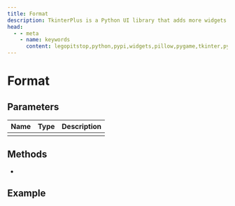 ```yaml
---
title: Format
description: TkinterPlus is a Python UI library that adds more widgets to Tkinter
head:
  - - meta
    - name: keywords
      content: legopitstop,python,pypi,widgets,pillow,pygame,tkinter,pythonpackage
---
```


# Format

## Parameters

| Name | Type | Description |
| ---- | ---- | ----------- |
|      |      |             |

## Methods

-

## Example

```py

```
